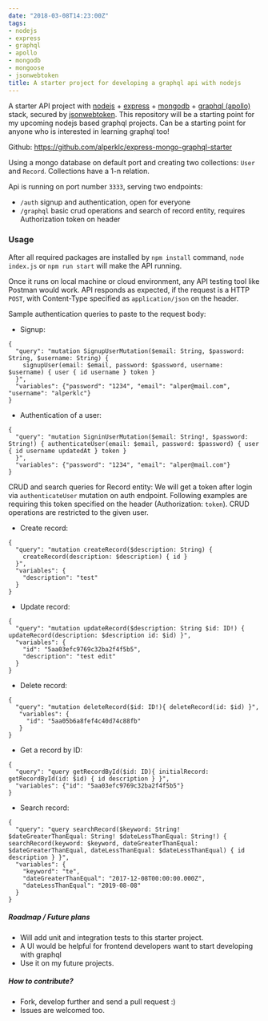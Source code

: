 ```yaml
---
date: "2018-03-08T14:23:00Z"
tags:
- nodejs
- express
- graphql
- apollo
- mongodb
- mongoose
- jsonwebtoken
title: A starter project for developing a graphql api with nodejs
---
```


A starter API project with [nodejs](https://nodejs.org/en/) + [express](https://expressjs.com) + [mongodb](https://www.mongodb.com) + [graphql (apollo)](https://www.apollographql.com) stack, secured by [jsonwebtoken](https://www.npmjs.com/package/jsonwebtoken). This repository will be a starting point for my upcoming nodejs based graphql projects. Can be a starting point for anyone who is interested in learning graphql too!

Github: https://github.com/alperklc/express-mongo-graphql-starter

Using a mongo database on default port and creating two collections: `User` and `Record`. Collections have a 1-n relation.

Api is running on port number `3333`, serving two endpoints:
- `/auth` signup and authentication, open for everyone
- `/graphql` basic crud operations and search of record entity, requires Authorization token on header

### Usage  

After all required packages are installed by `npm install` command, `node index.js` or `npm run start` will make the API running.

Once it runs on local machine or cloud environment, any API testing tool like Postman would work. API responds as expected, if the request is a HTTP `POST`, with Content-Type specified as `application/json` on the header.

Sample authentication queries to paste to the request body:

- Signup:
```
{ 
  "query": "mutation SignupUserMutation($email: String, $password: String, $username: String) {
    signupUser(email: $email, password: $password, username: $username) { user { id username } token }
  }", 
  "variables": {"password": "1234", "email": "alper@mail.com", "username": "alperklc"}
} 
```

- Authentication of a user:
```
{
  "query": "mutation SigninUserMutation($email: String!, $password: String!) { authenticateUser(email: $email, password: $password) { user { id username updatedAt } token }
  }",
  "variables": {"password": "1234", "email": "alper@mail.com"}
}
```

CRUD and search queries for Record entity:
We will get a token after login via `authenticateUser` mutation on auth endpoint. Following examples are requiring this token specified on the header (Authorization: `token`). CRUD operations are restricted to the given user.

- Create record:
```
{
  "query": "mutation createRecord($description: String) {
    createRecord(description: $description) { id }
  }",
  "variables": {
    "description": "test"
  }
}
```

- Update record:
```
{
  "query": "mutation updateRecord($description: String $id: ID!) { updateRecord(description: $description id: $id) }",
  "variables": {
    "id": "5aa03efc9769c32ba2f4f5b5",
    "description": "test edit"
  }
}
```

- Delete record:
```
{
  "query": "mutation deleteRecord($id: ID!){ deleteRecord(id: $id) }",
   "variables": {
     "id": "5aa05b6a8fef4c40d74c88fb"
   }
}
```

- Get a record by ID:
```
{
  "query": "query getRecordById($id: ID){ initialRecord: getRecordById(id: $id) { id description } }",
  "variables": {"id": "5aa03efc9769c32ba2f4f5b5"}
}
```

- Search record:
```
{
  "query": "query searchRecord($keyword: String! $dateGreaterThanEqual: String! $dateLessThanEqual: String!) { searchRecord(keyword: $keyword, dateGreaterThanEqual: $dateGreaterThanEqual, dateLessThanEqual: $dateLessThanEqual) { id description } }",
  "variables": {
    "keyword": "te",
    "dateGreaterThanEqual": "2017-12-08T00:00:00.000Z",
    "dateLessThanEqual": "2019-08-08"
  }
}
```

##### Roadmap / Future plans
- Will add unit and integration tests to this starter project.
- A UI would be helpful for frontend developers want to start developing with graphql
- Use it on my future projects.

##### How to contribute?
- Fork, develop further and send a pull request :)
- Issues are welcomed too.
    
